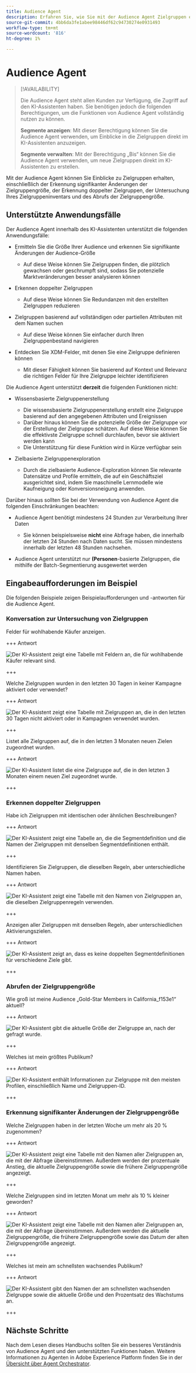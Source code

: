 ```yaml
---
title: Audience Agent
description: Erfahren Sie, wie Sie mit der Audience Agent Zielgruppen erstellen, Zielgruppenänderungen anzeigen, doppelte Zielgruppen erkennen und Zielgruppeneinblicke anzeigen können.
source-git-commit: 4bb6da3fe1abee98446df62c94730274e0931493
workflow-type: tm+mt
source-wordcount: '816'
ht-degree: 1%

---
```



# Audience Agent

>[!AVAILABILITY]
>
>Die Audience Agent steht allen Kunden zur Verfügung, die Zugriff auf den KI-Assistenten haben. Sie benötigen jedoch die folgenden Berechtigungen, um die Funktionen von Audience Agent vollständig nutzen zu können.
>
>**Segmente anzeigen**: Mit dieser Berechtigung können Sie die Audience Agent verwenden, um Einblicke in die Zielgruppen direkt im KI-Assistenten anzuzeigen.
>
>**Segmente verwalten**: Mit der Berechtigung „Bis“ können Sie die Audience Agent verwenden, um neue Zielgruppen direkt im KI-Assistenten zu erstellen.

Mit der Audience Agent können Sie Einblicke zu Zielgruppen erhalten, einschließlich der Erkennung signifikanter Änderungen der Zielgruppengröße, der Erkennung doppelter Zielgruppen, der Untersuchung Ihres Zielgruppeninventars und des Abrufs der Zielgruppengröße.

## Unterstützte Anwendungsfälle

Der Audience Agent innerhalb des KI-Assistenten unterstützt die folgenden Anwendungsfälle:

- Ermitteln Sie die Größe Ihrer Audience und erkennen Sie signifikante Änderungen der Audience-Größe

   - Auf diese Weise können Sie Zielgruppen finden, die plötzlich gewachsen oder geschrumpft sind, sodass Sie potenzielle Marktveränderungen besser analysieren können

- Erkennen doppelter Zielgruppen

   - Auf diese Weise können Sie Redundanzen mit den erstellten Zielgruppen reduzieren

- Zielgruppen basierend auf vollständigen oder partiellen Attributen mit dem Namen suchen

   - Auf diese Weise können Sie einfacher durch Ihren Zielgruppenbestand navigieren

- Entdecken Sie XDM-Felder, mit denen Sie eine Zielgruppe definieren können

   - Mit dieser Fähigkeit können Sie basierend auf Kontext und Relevanz die richtigen Felder für Ihre Zielgruppe leichter identifizieren

Die Audience Agent unterstützt **derzeit** die folgenden Funktionen nicht:

- Wissensbasierte Zielgruppenerstellung

   - Die wissensbasierte Zielgruppenerstellung erstellt eine Zielgruppe basierend auf den angegebenen Attributen und Ereignissen
   - Darüber hinaus können Sie die potenzielle Größe der Zielgruppe vor der Erstellung der Zielgruppe schätzen. Auf diese Weise können Sie die effektivste Zielgruppe schnell durchlaufen, bevor sie aktiviert werden kann
   - Die Unterstützung für diese Funktion wird in Kürze verfügbar sein

- Zielbasierte Zielgruppenexploration

   - Durch die zielbasierte Audience-Exploration können Sie relevante Datensätze und Profile ermitteln, die auf ein Geschäftsziel ausgerichtet sind, indem Sie maschinelle Lernmodelle wie Kaufneigung oder Konversionsneigung anwenden.

Darüber hinaus sollten Sie bei der Verwendung von Audience Agent die folgenden Einschränkungen beachten:

- Audience Agent benötigt mindestens 24 Stunden zur Verarbeitung Ihrer Daten

   - Sie können beispielsweise **nicht** eine Abfrage haben, die innerhalb der letzten 24 Stunden nach Daten sucht. Sie müssen mindestens innerhalb der letzten 48 Stunden nachsehen.

- Audience Agent unterstützt nur **(Personen**-basierte Zielgruppen, die mithilfe der Batch-Segmentierung ausgewertet werden

## Eingabeaufforderungen im Beispiel

Die folgenden Beispiele zeigen Beispielaufforderungen und -antworten für die Audience Agent.

### Konversation zur Untersuchung von Zielgruppen

Felder für wohlhabende Käufer anzeigen.

+++ Antwort

![Der KI-Assistent zeigt eine Tabelle mit Feldern an, die für wohlhabende Käufer relevant sind.](./images/audience/affluent-buyers.png)

+++

Welche Zielgruppen wurden in den letzten 30 Tagen in keiner Kampagne aktiviert oder verwendet?

+++ Antwort

![Der KI-Assistent zeigt eine Tabelle mit Zielgruppen an, die in den letzten 30 Tagen nicht aktiviert oder in Kampagnen verwendet wurden.](./images/audience/not-activated.png)

+++

Listet alle Zielgruppen auf, die in den letzten 3 Monaten neuen Zielen zugeordnet wurden.

+++ Antwort

![Der KI-Assistent listet die eine Zielgruppe auf, die in den letzten 3 Monaten einem neuen Ziel zugeordnet wurde.](./images/audience/new-destination.png)

+++

### Erkennen doppelter Zielgruppen

Habe ich Zielgruppen mit identischen oder ähnlichen Beschreibungen?

+++ Antwort

![Der KI-Assistent zeigt eine Tabelle an, die die Segmentdefinition und die Namen der Zielgruppen mit denselben Segmentdefinitionen enthält.](./images/audience/similar-descriptions.png)

+++

Identifizieren Sie Zielgruppen, die dieselben Regeln, aber unterschiedliche Namen haben.

+++ Antwort

![Der KI-Assistent zeigt eine Tabelle mit den Namen von Zielgruppen an, die dieselben Zielgruppenregeln verwenden.](./images/audience/same-rules-different-names.png)

+++

Anzeigen aller Zielgruppen mit denselben Regeln, aber unterschiedlichen Aktivierungszielen.

+++ Antwort

![Der KI-Assistent zeigt an, dass es keine doppelten Segmentdefinitionen für verschiedene Ziele gibt.](./images/audience/same-rules-different-destinations.png)

+++

### Abrufen der Zielgruppengröße

Wie groß ist meine Audience „Gold-Star Members in California_f153e1“ aktuell?

+++ Antwort

![Der KI-Assistent gibt die aktuelle Größe der Zielgruppe an, nach der gefragt wurde.](./images/audience/current-size.png)

+++

Welches ist mein größtes Publikum?

+++ Antwort

![Der KI-Assistent enthält Informationen zur Zielgruppe mit den meisten Profilen, einschließlich Name und Zielgruppen-ID.](./images/audience/largest-audience.png)

+++

### Erkennung signifikanter Änderungen der Zielgruppengröße

Welche Zielgruppen haben in der letzten Woche um mehr als 20 % zugenommen?

+++ Antwort

![Der KI-Assistent zeigt eine Tabelle mit den Namen aller Zielgruppen an, die mit der Abfrage übereinstimmen. Außerdem werden der prozentuale Anstieg, die aktuelle Zielgruppengröße sowie die frühere Zielgruppengröße angezeigt.](./images/audience/increase-past-week.png)

+++

Welche Zielgruppen sind im letzten Monat um mehr als 10 % kleiner geworden?

+++ Antwort

![Der KI-Assistent zeigt eine Tabelle mit den Namen aller Zielgruppen an, die mit der Abfrage übereinstimmen. Außerdem werden die aktuelle Zielgruppengröße, die frühere Zielgruppengröße sowie das Datum der alten Zielgruppengröße angezeigt.](./images/audience/decrease-month.png)

+++

Welches ist mein am schnellsten wachsendes Publikum?

+++ Antwort

![Der KI-Assistent gibt den Namen der am schnellsten wachsenden Zielgruppe sowie die aktuelle Größe und den Prozentsatz des Wachstums an.](./images/audience/fastest-growing.png)

+++

## Nächste Schritte

Nach dem Lesen dieses Handbuchs sollten Sie ein besseres Verständnis von Audience Agent und den unterstützten Funktionen haben. Weitere Informationen zu Agenten in Adobe Experience Platform finden Sie in der [Übersicht über Agent Orchestrator](./agent-orchestrator.md).

